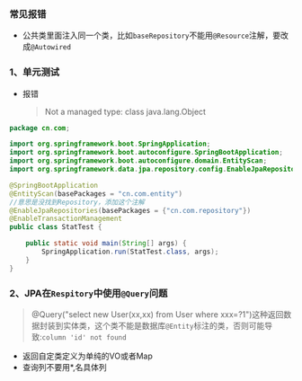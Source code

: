 ### 常见报错

* 公共类里面注入同一个类，比如`baseRepository`不能用`@Resource`注解，要改成`@Autowired`

### 1、单元测试

* 报错

  > Not a managed type: class java.lang.Object

```java
package cn.com;

import org.springframework.boot.SpringApplication;
import org.springframework.boot.autoconfigure.SpringBootApplication;
import org.springframework.boot.autoconfigure.domain.EntityScan;
import org.springframework.data.jpa.repository.config.EnableJpaRepositories;

@SpringBootApplication
@EntityScan(basePackages = "cn.com.entity")
//意思是没找到Repository，添加这个注解
@EnableJpaRepositories(basePackages = {"cn.com.repository"}) 
@EnableTransactionManagement
public class StatTest {

    public static void main(String[] args) {
        SpringApplication.run(StatTest.class, args);
    }
}

```

### 2、JPA在`Respitory`中使用`@Query`问题

> @Query("select new User(xx,xx) from User where xxx=?1")这种返回数据封装到实体类，这个类不能是数据库`@Entity`标注的类，否则可能导致:`column 'id' not found`

* 返回自定类定义为单纯的VO或者Map
* 查询列不要用*,名具体列